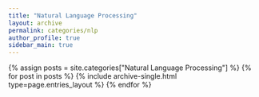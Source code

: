 ```yaml
---
title: "Natural Language Processing"
layout: archive
permalink: categories/nlp
author_profile: true
sidebar_main: true
---
```



{% assign posts = site.categories["Natural Language Processing"] %}
{% for post in posts %} {% include archive-single.html type=page.entries_layout %} {% endfor %}